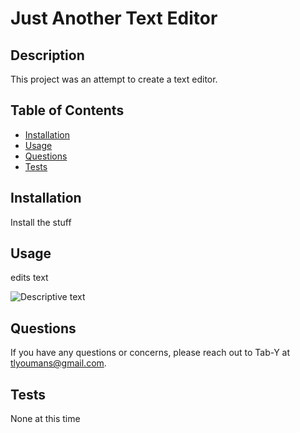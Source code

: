 # Just Another Text Editor 

## Description 

This project was an attempt to create a text editor.
 
## Table of Contents
 
- [Installation](#installation)
- [Usage](#usage)
- [Questions](#questions)
- [Tests](#tests) 

##  Installation 

Install the stuff  

## Usage 

edits text 

![Descriptive text](assets/images/screenshot.png) 


## Questions 

If you have any questions or concerns, please reach out to Tab-Y at tlyoumans@gmail.com. 

## Tests 

None at this time

